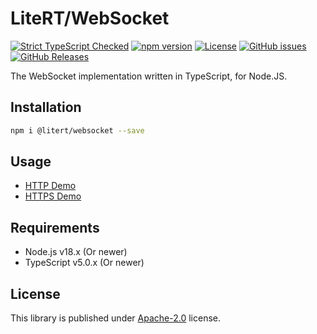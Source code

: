 # LiteRT/WebSocket

[![Strict TypeScript Checked](https://badgen.net/badge/TS/Strict "Strict TypeScript Checked")](https://www.typescriptlang.org)
[![npm version](https://img.shields.io/npm/v/@litert/websocket.svg?colorB=brightgreen)](https://www.npmjs.com/package/@litert/websocket "Stable Version")
[![License](https://img.shields.io/npm/l/@litert/websocket.svg?maxAge=2592000?style=plastic)](https://github.com/litert/websocket.js/blob/master/LICENSE)
[![GitHub issues](https://img.shields.io/github/issues/litert/websocket.js.svg)](https://github.com/litert/websocket.js/issues)
[![GitHub Releases](https://img.shields.io/github/release/litert/websocket.js.svg)](https://github.com/litert/websocket.js/releases "Stable Release")

The WebSocket implementation written in TypeScript, for Node.JS.

## Installation

```sh
npm i @litert/websocket --save
```

## Usage

- [HTTP Demo](./src/examples/http/)
- [HTTPS Demo](./src/examples/https/)

## Requirements

- Node.js v18.x (Or newer)
- TypeScript v5.0.x (Or newer)

## License

This library is published under [Apache-2.0](./LICENSE) license.
